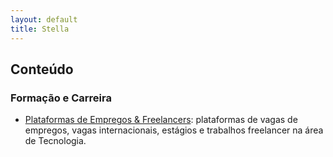 ```yaml
---
layout: default
title: Stella
---
```


## Conteúdo

### Formação e Carreira

- [Plataformas de Empregos & Freelancers](./pages/formacao-e-carreira/plataformas-de-empregos-e-freelancers.html): plataformas de vagas de empregos, vagas internacionais, estágios e trabalhos freelancer na área de Tecnologia.
